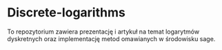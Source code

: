 # Discrete-logarithms
To repozytorium zawiera prezentację i artykuł na temat logarytmów dyskretnych oraz implementację metod omawianych w środowisku sage.
